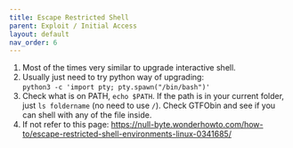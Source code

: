 ```yaml
---
title: Escape Restricted Shell
parent: Exploit / Initial Access
layout: default
nav_order: 6
---
```


1. Most of the times very similar to upgrade interactive shell.
2. Usually just need to try python way of upgrading:\
   `python3 -c 'import pty; pty.spawn("/bin/bash")'`
3. Check what is on PATH, `echo $PATH`. If the path is in your current folder, just `ls foldername` (no need to use `/`). Check GTFObin and see if you can shell with any of the file inside.
4. If not refer to this page: https://null-byte.wonderhowto.com/how-to/escape-restricted-shell-environments-linux-0341685/